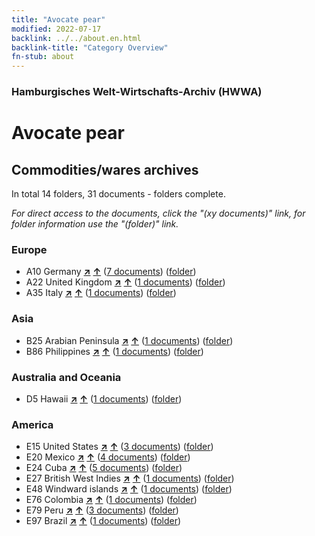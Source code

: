 ```yaml
---
title: "Avocate pear"
modified: 2022-07-17
backlink: ../../about.en.html
backlink-title: "Category Overview"
fn-stub: about
---
```


### Hamburgisches Welt-Wirtschafts-Archiv (HWWA)

# Avocate pear&#160; 







## Commodities/wares archives





In total 14 folders, 31 documents - folders complete.

_For direct access to the documents, click the "(xy documents)" link, for folder information use the "(folder)" link._



### Europe

- A10 Germany [**&nearr;**](../../../geo/i/126128/about.en.html "Germany (all folders)") [**&uarr;**](../../../geo/about.en.html#A10 "Country category system") (<a href="https://pm20.zbw.eu/iiifview/folder/wa/142021,126128" title="about: Avocate pear : Germany" target="_blank">7 documents</a>) ([folder](../../../../folder/wa/1420xx/142021/1261xx/126128/about.en.html))
- A22 United Kingdom [**&nearr;**](../../../geo/i/140974/about.en.html "United Kingdom (all folders)") [**&uarr;**](../../../geo/about.en.html#A22 "Country category system") (<a href="https://pm20.zbw.eu/iiifview/folder/wa/142021,140974" title="about: Avocate pear : United Kingdom" target="_blank">1 documents</a>) ([folder](../../../../folder/wa/1420xx/142021/1409xx/140974/about.en.html))
- A35 Italy [**&nearr;**](../../../geo/i/141008/about.en.html "Italy (all folders)") [**&uarr;**](../../../geo/about.en.html#A35 "Country category system") (<a href="https://pm20.zbw.eu/iiifview/folder/wa/142021,141008" title="about: Avocate pear : Italy" target="_blank">1 documents</a>) ([folder](../../../../folder/wa/1420xx/142021/1410xx/141008/about.en.html))

### Asia

- B25 Arabian Peninsula [**&nearr;**](../../../geo/i/141158/about.en.html "Arabian Peninsula (all folders)") [**&uarr;**](../../../geo/about.en.html#B25 "Country category system") (<a href="https://pm20.zbw.eu/iiifview/folder/wa/142021,141158" title="about: Avocate pear : Arabian Peninsula" target="_blank">1 documents</a>) ([folder](../../../../folder/wa/1420xx/142021/1411xx/141158/about.en.html))
- B86 Philippines [**&nearr;**](../../../geo/i/141240/about.en.html "Philippines (all folders)") [**&uarr;**](../../../geo/about.en.html#B86 "Country category system") (<a href="https://pm20.zbw.eu/iiifview/folder/wa/142021,141240" title="about: Avocate pear : Philippines" target="_blank">1 documents</a>) ([folder](../../../../folder/wa/1420xx/142021/1412xx/141240/about.en.html))

### Australia and Oceania

- D5 Hawaii [**&nearr;**](../../../geo/i/141595/about.en.html "Hawaii (all folders)") [**&uarr;**](../../../geo/about.en.html#D5 "Country category system") (<a href="https://pm20.zbw.eu/iiifview/folder/wa/142021,141595" title="about: Avocate pear : Hawaii" target="_blank">1 documents</a>) ([folder](../../../../folder/wa/1420xx/142021/1415xx/141595/about.en.html))

### America

- E15 United States [**&nearr;**](../../../geo/i/141653/about.en.html "United States (all folders)") [**&uarr;**](../../../geo/about.en.html#E15 "Country category system") (<a href="https://pm20.zbw.eu/iiifview/folder/wa/142021,141653" title="about: Avocate pear : United States" target="_blank">3 documents</a>) ([folder](../../../../folder/wa/1420xx/142021/1416xx/141653/about.en.html))
- E20 Mexico [**&nearr;**](../../../geo/i/141657/about.en.html "Mexico (all folders)") [**&uarr;**](../../../geo/about.en.html#E20 "Country category system") (<a href="https://pm20.zbw.eu/iiifview/folder/wa/142021,141657" title="about: Avocate pear : Mexico" target="_blank">4 documents</a>) ([folder](../../../../folder/wa/1420xx/142021/1416xx/141657/about.en.html))
- E24 Cuba [**&nearr;**](../../../geo/i/141659/about.en.html "Cuba (all folders)") [**&uarr;**](../../../geo/about.en.html#E24 "Country category system") (<a href="https://pm20.zbw.eu/iiifview/folder/wa/142021,141659" title="about: Avocate pear : Cuba" target="_blank">5 documents</a>) ([folder](../../../../folder/wa/1420xx/142021/1416xx/141659/about.en.html))
- E27 British West Indies [**&nearr;**](../../../geo/i/141663/about.en.html "British West Indies (all folders)") [**&uarr;**](../../../geo/about.en.html#E27 "Country category system") (<a href="https://pm20.zbw.eu/iiifview/folder/wa/142021,141663" title="about: Avocate pear : British West Indies" target="_blank">1 documents</a>) ([folder](../../../../folder/wa/1420xx/142021/1416xx/141663/about.en.html))
- E48 Windward islands [**&nearr;**](../../../geo/i/141669/about.en.html "Windward islands (all folders)") [**&uarr;**](../../../geo/about.en.html#E48 "Country category system") (<a href="https://pm20.zbw.eu/iiifview/folder/wa/142021,141669" title="about: Avocate pear : Windward islands" target="_blank">1 documents</a>) ([folder](../../../../folder/wa/1420xx/142021/1416xx/141669/about.en.html))
- E76 Colombia [**&nearr;**](../../../geo/i/141687/about.en.html "Colombia (all folders)") [**&uarr;**](../../../geo/about.en.html#E76 "Country category system") (<a href="https://pm20.zbw.eu/iiifview/folder/wa/142021,141687" title="about: Avocate pear : Colombia" target="_blank">1 documents</a>) ([folder](../../../../folder/wa/1420xx/142021/1416xx/141687/about.en.html))
- E79 Peru [**&nearr;**](../../../geo/i/141689/about.en.html "Peru (all folders)") [**&uarr;**](../../../geo/about.en.html#E79 "Country category system") (<a href="https://pm20.zbw.eu/iiifview/folder/wa/142021,141689" title="about: Avocate pear : Peru" target="_blank">3 documents</a>) ([folder](../../../../folder/wa/1420xx/142021/1416xx/141689/about.en.html))
- E97 Brazil [**&nearr;**](../../../geo/i/141697/about.en.html "Brazil (all folders)") [**&uarr;**](../../../geo/about.en.html#E97 "Country category system") (<a href="https://pm20.zbw.eu/iiifview/folder/wa/142021,141697" title="about: Avocate pear : Brazil" target="_blank">1 documents</a>) ([folder](../../../../folder/wa/1420xx/142021/1416xx/141697/about.en.html))








